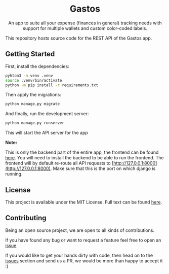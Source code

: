 <h1 style="text-align: center">Gastos</h1>
<p style="text-align: center">An app to suite all your expense (finances in general) tracking needs with support for multiple wallets and custom color-coded labels.</p>

This repository hosts source code for the REST API of the Gastos app.

## Getting Started

First, install the dependencies:

```bash
pyhton3 -m venv .venv
source .venv/bin/activate
python -m pip install -r requirements.txt
```

Then apply the migrations:

```bash
python manage.py migrate
```

And finally, run the development server:

```bash
python manage.py runserver
```

This will start the API server for the app


**Note:**

This is only the backend part of the entire app, the frontend can be found [here](https://github.com/jalaj711/gastos-frontend). You will need to install the backend to be able to run the frontend. The frontend will by default re-route all API requests to [http://127.0.0.1:8000](http://127.0.0.1:8000). Make sure that this is the port on which django is running.

## License

This project is available under the MIT License. Full text can be found [here](LICENSE).

## Contributing

Being an open source project, we are open to all kinds of contributions.

If you have found any bug or want to request a feature feel free to open an [issue](https://github.com/jalaj711/gastos-backend/issues/new).

If you would like to get your hands dirty with code, then head on to the [issues](https://github.com/jalaj711/gastos-backend/issues/) section and send us a PR, we would be more than happy to accept it :)

